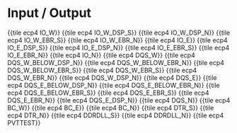 # Input / Output

{{tile ecp4 IO_W}}
{{tile ecp4 IO_W_DSP_S}}
{{tile ecp4 IO_W_DSP_N}}
{{tile ecp4 IO_W_EBR_S}}
{{tile ecp4 IO_W_EBR_N}}
{{tile ecp4 IO_E}}
{{tile ecp4 IO_E_DSP_S}}
{{tile ecp4 IO_E_DSP_N}}
{{tile ecp4 IO_E_EBR_S}}
{{tile ecp4 IO_E_EBR_N}}
{{tile ecp4 IO_N}}
{{tile ecp4 DQS_W}}
{{tile ecp4 DQS_W_BELOW_DSP_N}}
{{tile ecp4 DQS_W_BELOW_EBR_N}}
{{tile ecp4 DQS_W_BELOW_EBR_S}}
{{tile ecp4 DQS_W_EBR_S}}
{{tile ecp4 DQS_W_EBR_N}}
{{tile ecp4 DQS_W_DSP_N}}
{{tile ecp4 DQS_E}}
{{tile ecp4 DQS_E_BELOW_DSP_N}}
{{tile ecp4 DQS_E_BELOW_EBR_N}}
{{tile ecp4 DQS_E_BELOW_EBR_S}}
{{tile ecp4 DQS_E_EBR_S}}
{{tile ecp4 DQS_E_EBR_N}}
{{tile ecp4 DQS_E_DSP_N}}
{{tile ecp4 DQS_N}}
{{tile ecp4 BC_W}}
{{tile ecp4 BC_E}}
{{tile ecp4 BC_N}}
{{tile ecp4 DTR_S}}
{{tile ecp4 DTR_N}}
{{tile ecp4 DDRDLL_S}}
{{tile ecp4 DDRDLL_N}}
{{tile ecp4 PVTTEST}}
